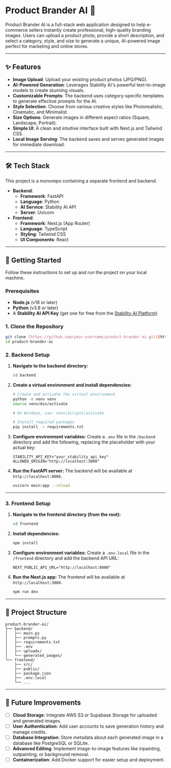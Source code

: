 # Product Brander AI 🚀

Product Brander AI is a full-stack web application designed to help e-commerce sellers instantly create professional, high-quality branding images. Users can upload a product photo, provide a short description, and select a category, style, and size to generate a unique, AI-powered image perfect for marketing and online stores.



---

## ✨ Features

-   **Image Upload**: Upload your existing product photos (JPG/PNG).
-   **AI-Powered Generation**: Leverages Stability AI's powerful text-to-image models to create stunning visuals.
-   **Customizable Prompts**: The backend uses category-specific templates to generate effective prompts for the AI.
-   **Style Selection**: Choose from various creative styles like Photorealistic, Cinematic, and Minimalist.
-   **Size Options**: Generate images in different aspect ratios (Square, Landscape, Portrait).
-   **Simple UI**: A clean and intuitive interface built with Next.js and Tailwind CSS.
-   **Local Image Serving**: The backend saves and serves generated images for immediate download.

---

## 🛠️ Tech Stack

This project is a monorepo containing a separate frontend and backend.

-   **Backend**:
    -   **Framework**: FastAPI
    -   **Language**: Python
    -   **AI Service**: Stability AI API
    -   **Server**: Uvicorn
-   **Frontend**:
    -   **Framework**: Next.js (App Router)
    -   **Language**: TypeScript
    -   **Styling**: Tailwind CSS
    -   **UI Components**: React

---

## 🚀 Getting Started

Follow these instructions to set up and run the project on your local machine.

### Prerequisites

-   **Node.js** (v18 or later)
-   **Python** (v3.8 or later)
-   A **Stability AI API Key** (get one for free from the [Stability AI Platform](https://platform.stability.ai/))

### 1. Clone the Repository

```bash
git clone [https://github.com/your-username/product-brander-ai.git](https://github.com/your-username/product-brander-ai.git)
cd product-brander-ai
```

### 2. Backend Setup

1.  **Navigate to the backend directory:**
    ```bash
    cd backend
    ```

2.  **Create a virtual environment and install dependencies:**
    ```bash
    # Create and activate the virtual environment
    python -m venv venv
    source venv/bin/activate
    
    # On Windows, use: venv\Scripts\activate
    
    # Install required packages
    pip install -r requirements.txt
    ```

3.  **Configure environment variables:** Create a `.env` file in the `/backend` directory and add the following, replacing the placeholder with your actual key:
    ```env
    STABILITY_API_KEY="your_stability_api_key"
    ALLOWED_ORIGIN="http://localhost:3000"
    ```

4.  **Run the FastAPI server:**
    The backend will be available at `http://localhost:8000`.
    ```bash
    uvicorn main:app --reload
    ```

---

### 3. Frontend Setup

1.  **Navigate to the frontend directory (from the root):**
    ```bash
    cd frontend
    ```

2.  **Install dependencies:**
    ```bash
    npm install
    ```

3.  **Configure environment variables:** Create a `.env.local` file in the `/frontend` directory and add the backend API URL:
    ```env
    NEXT_PUBLIC_API_URL="http://localhost:8000"
    ```

4.  **Run the Next.js app:**
    The frontend will be available at `http://localhost:3000`.
    ```bash
    npm run dev
    ```

---

## 📂 Project Structure

```
product-brander-ai/
├── backend/
│   ├── main.py
│   ├── prompts.py
│   ├── requirements.txt
│   ├── .env
│   ├── uploads/
│   └── generated_images/
└── frontend/
    ├── src/
    ├── public/
    ├── package.json
    ├── .env.local
    └── ...
```

---

## 🔮 Future Improvements

-   [ ] **Cloud Storage**: Integrate AWS S3 or Supabase Storage for uploaded and generated images.
-   [ ] **User Authentication**: Add user accounts to save generation history and manage credits.
-   [ ] **Database Integration**: Store metadata about each generated image in a database like PostgreSQL or SQLite.
-   [ ] **Advanced Editing**: Implement image-to-image features like inpainting, outpainting, or background removal.
-   [ ] **Containerization**: Add Docker support for easier setup and deployment.